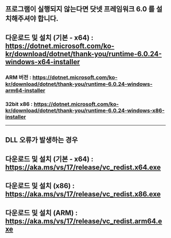 ## 프로그램이 실행되지 않는다면 닷넷 프레임워크 6.0 를 설치해주셔야 합니다.
## 다운로드 및 설치 (기본 - x64) : https://dotnet.microsoft.com/ko-kr/download/dotnet/thank-you/runtime-6.0.24-windows-x64-installer
### ARM 버전 : https://dotnet.microsoft.com/ko-kr/download/dotnet/thank-you/runtime-6.0.24-windows-arm64-installer
### 32bit x86 : https://dotnet.microsoft.com/ko-kr/download/dotnet/thank-you/runtime-6.0.24-windows-x86-installer

---
## DLL 오류가 발생하는 경우
## 다운로드 및 설치 (기본 - x64) : https://aka.ms/vs/17/release/vc_redist.x64.exe
## 다운로드 및 설치 (x86) : https://aka.ms/vs/17/release/vc_redist.x86.exe
## 다운로드 및 설치 (ARM) : https://aka.ms/vs/17/release/vc_redist.arm64.exe
